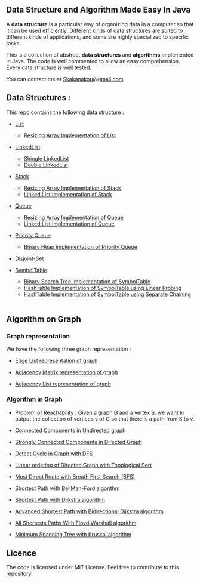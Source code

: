 ## Data Structure and Algorithm Made Easy In Java

A **data structure** is a particular way of organizing data in a computer so that it can be used efficiently. Different kinds of data structures are suited to different kinds of applications, and some are highly specialized to specific tasks. 

This is a collection of abstract **data structures** and **algorithms** implemented in Java. The code is well commented to allow an easy comprehension. Every data structure is well tested.

You can contact me at <Skakanakou@gmail.com>

## Data Structures :
This repo contains the following data structure : 

- [List](https://github.com/MiguelSteph/data-structures/blob/master/Java-data-Structures/src/main/java/com/lists/List.java)
	* [Resizing Array Implementation of List](https://github.com/MiguelSteph/data-structures/blob/master/Java-data-Structures/src/main/java/com/lists/ArrayImplOfList.java)

- [LinkedList](https://github.com/MiguelSteph/data-structures/blob/master/Java-data-Structures/src/main/java/com/linkedlist/LinkedList.java)
	* [Shingle LinkedList](https://github.com/MiguelSteph/data-structures/blob/master/Java-data-Structures/src/main/java/com/linkedlist/ShingleLinkedList.java)
	* [Double LinkedList](https://github.com/MiguelSteph/data-structures/blob/master/Java-data-Structures/src/main/java/com/linkedlist/DoubleLinkedList.java)

- [Stack](https://github.com/MiguelSteph/data-structures/blob/master/Java-data-Structures/src/main/java/com/stacks/Stack.java)
	* [Resizing Array Implementation of Stack](https://github.com/MiguelSteph/data-structures/blob/master/Java-data-Structures/src/main/java/com/stacks/ArrayImplOfStack.java)
	* [Linked List Implementation of Stack](https://github.com/MiguelSteph/data-structures/blob/master/Java-data-Structures/src/main/java/com/stacks/LinkedListImplOfStack.java)

- [Queue](https://github.com/MiguelSteph/data-structures/blob/master/Java-data-Structures/src/main/java/com/queues/Queue.java)
	* [Resizing Array Implementation of Queue](https://github.com/MiguelSteph/data-structures/blob/master/Java-data-Structures/src/main/java/com/queues/ArrayImplOfQueue.java)
	* [Linked List Implementation of Queue](https://github.com/MiguelSteph/data-structures/blob/master/Java-data-Structures/src/main/java/com/queues/LinkedListImplOfQueue.java)

- [Priority Queue](https://github.com/MiguelSteph/data-structures/blob/master/Java-data-Structures/src/main/java/com/queues/PriorityQueue.java)
	* [Binary Heap implementation of Priority Queue](https://github.com/MiguelSteph/data-structures/blob/master/Java-data-Structures/src/main/java/com/queues/PriorityQueue.java)

- [Disjoint-Set](https://github.com/MiguelSteph/data-structures/blob/master/Java-data-Structures/src/main/java/com/disjointsets/DisjointSet.java)

- [SymbolTable](https://github.com/MiguelSteph/data-structures/blob/master/Java-data-Structures/src/main/java/com/symboltables/SymbolTable.java)
	* [Binary Search Tree Implementation of SymbolTable](https://github.com/MiguelSteph/data-structures/blob/master/Java-data-Structures/src/main/java/com/symboltables/SymbolTable.java)
	* [HashTable Implementation of SymbolTable using Linear Probing](https://github.com/MiguelSteph/data-structures/blob/master/Java-data-Structures/src/main/java/com/symboltables/LinearProbingSymbolTableImpl.java)
	* [HashTable Implementation of SymbolTable using Separate Chaining](https://github.com/MiguelSteph/data-structures/blob/master/Java-data-Structures/src/main/java/com/symboltables/SeparateChainingSymbolTableImpl.java)
<br/><br/>

## Algorithm on Graph
### Graph representation
We have the following three graph representation :

- [Edge List representation of graph](https://github.com/MiguelSteph/data-structures/blob/master/Java-data-Structures/src/main/java/com/graphs/GraphEdgeListRepresentation.java) 

- [Adjacency Matrix representation of graph](https://github.com/MiguelSteph/data-structures/blob/master/Java-data-Structures/src/main/java/com/graphs/GraphAdjacencyMatrixRepresentation.java)

- [Adjacency List representation of graph](https://github.com/MiguelSteph/data-structures/blob/master/Java-data-Structures/src/main/java/com/graphs/GraphAdjacencyListRepresentation.java)

### Algorithm in Graph

- [Problem of Reachability](https://github.com/MiguelSteph/data-structures-and-algorithm/blob/master/Java-data-Structures/src/main/java/com/graphs/ReachabilityInGraph.java) : Given a graph G and a vertex S, we want to output the collection of vertices v of G so that there is a path from S to v.

- [Connected Components in Undirected graph](https://github.com/MiguelSteph/data-structures-and-algorithm/blob/master/Java-data-Structures/src/main/java/com/graphs/ConnectedComponents.java)

- [Strongly Connected Components in Directed Graph](https://github.com/MiguelSteph/data-structures-and-algorithm/blob/master/Java-data-Structures/src/main/java/com/graphs/ConnectedComponents.java)

- [Detect Cycle in Graph with DFS](https://github.com/MiguelSteph/data-structures-and-algorithm/blob/master/Java-data-Structures/src/main/java/com/graphs/DetectCycle.java)

- [Linear ordering of Directed Graph with Topological Sort](https://github.com/MiguelSteph/data-structures-and-algorithm/blob/master/Java-data-Structures/src/main/java/com/graphs/GraphLinearOrder.java)

- [Most Direct Route with Breath First Search (BFS)](https://github.com/MiguelSteph/data-structures-and-algorithm/blob/master/Java-data-Structures/src/main/java/com/graphs/MostDirectPath.java)

- [Shortest Path with BellMan-Ford algorithm](https://github.com/MiguelSteph/data-structures-and-algorithm/blob/master/Java-data-Structures/src/main/java/com/graphs/ShortestPathWithBellmanFord.java)

- [Shortest Path with Dijkstra algorithm](https://github.com/MiguelSteph/data-structures-and-algorithm/blob/master/Java-data-Structures/src/main/java/com/graphs/ShortestPathWithDijkstra.java)

- [Advanced Shortest Path with Bidirectional Dijkstra algorithm](https://github.com/MiguelSteph/data-structures-and-algorithm/blob/master/Java-data-Structures/src/main/java/com/graphs/ShortestPathWithBidirectionalDijkstra.java)

- [All Shortests Paths With Floyd Warshall algorithm](https://github.com/MiguelSteph/data-structures-and-algorithm/blob/master/Java-data-Structures/src/main/java/com/graphs/AllShortestPathWithFloydWarshall.java)

- [Minimum Spanning Tree with Kruskal algorithm](https://github.com/MiguelSteph/data-structures-and-algorithm/blob/master/Java-data-Structures/src/main/java/com/graphs/GraphMstWithKruskal.java)

## Licence
The code is licensed under MIT License.
Feel free to contribute to this repository.
